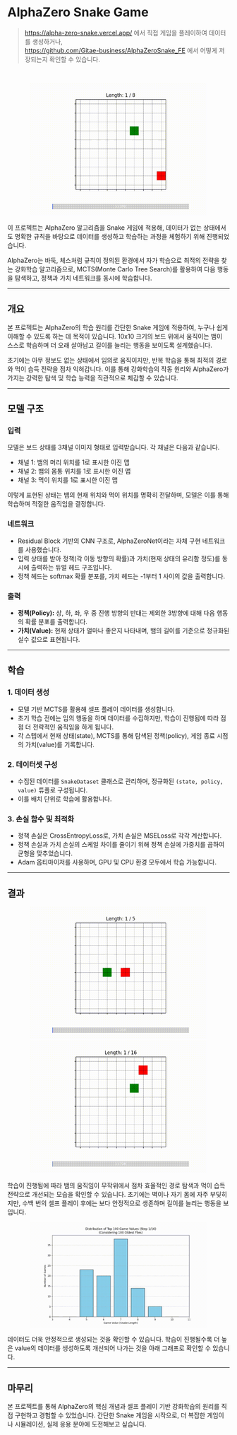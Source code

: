 # AlphaZero Snake Game

> https://alpha-zero-snake.vercel.app/ 에서 직접 게임을 플레이하여 데이터를 생성하거나,<br/>
> https://github.com/Gitae-business/AlphaZeroSnake_FE 에서 어떻게 저장되는지 확인할 수 있습니다.

<br/>
<p align="center">
  <img src="public/snake.gif" alt="스네이크" width="400" style="display: block; margin: 0 auto 16px auto;" />
</p>

이 프로젝트는 AlphaZero 알고리즘을 Snake 게임에 적용해, 데이터가 없는 상태에서도 명확한 규칙을 바탕으로 데이터를 생성하고 학습하는 과정을 체험하기 위해 진행되었습니다.

AlphaZero는 바둑, 체스처럼 규칙이 정의된 환경에서 자가 학습으로 최적의 전략을 찾는 강화학습 알고리즘으로, MCTS(Monte Carlo Tree Search)를 활용하여 다음 행동을 탐색하고, 정책과 가치 네트워크를 동시에 학습합니다.

---

## 개요

본 프로젝트는 AlphaZero의 학습 원리를 간단한 Snake 게임에 적용하여, 누구나 쉽게 이해할 수 있도록 하는 데 목적이 있습니다. 10x10 크기의 보드 위에서 움직이는 뱀이 스스로 학습하며 더 오래 살아남고 길이를 늘리는 행동을 보이도록 설계했습니다.

초기에는 아무 정보도 없는 상태에서 임의로 움직이지만, 반복 학습을 통해 최적의 경로와 먹이 습득 전략을 점차 익혀갑니다. 이를 통해 강화학습의 작동 원리와 AlphaZero가 가지는 강력한 탐색 및 학습 능력을 직관적으로 체감할 수 있습니다.

---

## 모델 구조

### 입력

모델은 보드 상태를 3채널 이미지 형태로 입력받습니다. 각 채널은 다음과 같습니다.

- 채널 1: 뱀의 머리 위치를 1로 표시한 이진 맵
- 채널 2: 뱀의 몸통 위치를 1로 표시한 이진 맵
- 채널 3: 먹이 위치를 1로 표시한 이진 맵

이렇게 표현된 상태는 뱀의 현재 위치와 먹이 위치를 명확히 전달하며, 모델은 이를 통해 학습하며 적절한 움직임을 결정합니다.

### 네트워크

- Residual Block 기반의 CNN 구조로, AlphaZeroNet이라는 자체 구현 네트워크를 사용했습니다.
- 입력 상태를 받아 정책(각 이동 방향의 확률)과 가치(현재 상태의 유리함 정도)를 동시에 출력하는 듀얼 헤드 구조입니다.
- 정책 헤드는 softmax 확률 분포를, 가치 헤드는 -1부터 1 사이의 값을 출력합니다.

### 출력

- **정책(Policy):** 상, 하, 좌, 우 중 진행 방향의 반대는 제외한 3방향에 대해 다음 행동의 확률 분포를 출력합니다.
- **가치(Value):** 현재 상태가 얼마나 좋은지 나타내며, 뱀의 길이를 기준으로 정규화된 실수 값으로 표현됩니다.

---

## 학습

### 1. 데이터 생성

- 모델 기반 MCTS를 활용해 셀프 플레이 데이터를 생성합니다.
- 초기 학습 전에는 임의 행동을 하며 데이터를 수집하지만, 학습이 진행됨에 따라 점점 더 전략적인 움직임을 하게 됩니다.
- 각 스텝에서 현재 상태(state), MCTS를 통해 탐색된 정책(policy), 게임 종료 시점의 가치(value)를 기록합니다.

### 2. 데이터셋 구성

- 수집된 데이터를 `SnakeDataset` 클래스로 관리하며, 정규화된 `(state, policy, value)` 튜플로 구성됩니다.
- 이를 배치 단위로 학습에 활용합니다.

### 3. 손실 함수 및 최적화

- 정책 손실은 CrossEntropyLoss로, 가치 손실은 MSELoss로 각각 계산합니다.
- 정책 손실과 가치 손실의 스케일 차이를 줄이기 위해 정책 손실에 가중치를 곱하여 균형을 맞추었습니다.
- Adam 옵티마이저를 사용하며, GPU 및 CPU 환경 모두에서 학습 가능합니다.

---

## 결과
<p align="center">
  <img src="public/game_value_5.gif" alt="데이터 트렌드" width="400" />
  <img src="public/game_value_16.gif" alt="스네이크" width="400" />
</p>

학습이 진행됨에 따라 뱀의 움직임이 무작위에서 점차 효율적인 경로 탐색과 먹이 습득 전략으로 개선되는 모습을 확인할 수 있습니다.
초기에는 벽이나 자기 몸에 자주 부딪히지만, 수백 번의 셀프 플레이 후에는 보다 안정적으로 생존하며 길이를 늘리는 행동을 보입니다.
<br/>
<p align="center">
  <img src="public/data_trend.gif" alt="데이터 트렌드" width="400" style="display: block; margin: 0 auto 0 auto;" />
</p>
데이터도 더욱 안정적으로 생성되는 것을 확인할 수 있습니다. 학습이 진행될수록 더 높은 value의 데이터를 생성하도록 개선되어 나가는 것을 아래 그래프로 확인할 수 있습니다.

---

## 마무리

본 프로젝트를 통해 AlphaZero의 핵심 개념과 셀프 플레이 기반 강화학습의 원리를 직접 구현하고 경험할 수 있었습니다.
간단한 Snake 게임을 시작으로, 더 복잡한 게임이나 시뮬레이션, 실제 응용 분야에 도전해보고 싶습니다.

